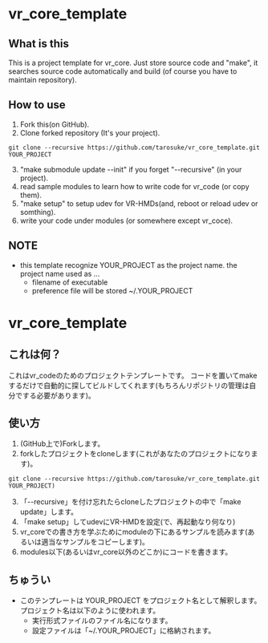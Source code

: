 # vr_core_template

## What is this
This is a project template for vr_core.
Just store source code and "make", it searches source code automatically and build (of course you have to maintain repository).

## How to use

1. Fork this(on GitHub).
2. Clone forked repository (It's your project).
~~~
git clone --recursive https://github.com/tarosuke/vr_core_template.git YOUR_PROJECT
~~~
3. "make submodule update --init" if you forget "--recursive" (in your project).
4. read sample modules to learn how to write code for vr_code (or copy them).
4. "make setup" to setup udev for VR-HMDs(and, reboot or reload udev or somthing).
4. write your code under modules (or somewhere except vr_coce).

## NOTE

* this template recognize YOUR_PROJECT as the project name. the project name used as ...
    * filename of executable
    * preference file will be stored ~/.YOUR_PROJECT

# vr_core_template

## これは何？
これはvr_codeのためのプロジェクトテンプレートです。
コードを置いてmakeするだけで自動的に探してビルドしてくれます(もちろんリポジトリの管理は自分でする必要があります)。

## 使い方

1. (GitHub上で)Forkします。
2. forkしたプロジェクトをcloneします(これがあなたのプロジェクトになります)。
~~~
git clone --recursive https://github.com/tarosuke/vr_core_template.git YOUR_PROJECT)
~~~
3. 「--recursive」を付け忘れたらcloneしたプロジェクトの中で「make update」します。
4. 「make setup」してudevにVR-HMDを設定(で、再起動なり何なり)
4. vr_coreでの書き方を学ぶためにmoduleの下にあるサンプルを読みます(あるいは適当なサンプルをコピーします)。
4. modules以下(あるいはvr_core以外のどこか)にコードを書きます。

## ちゅうい

* このテンプレートは YOUR_PROJECT をプロジェクト名として解釈します。プロジェクト名は以下のように使われます。
    * 実行形式ファイルのファイル名になります。
    * 設定ファイルは「~/.YOUR_PROJECT」に格納されます。
